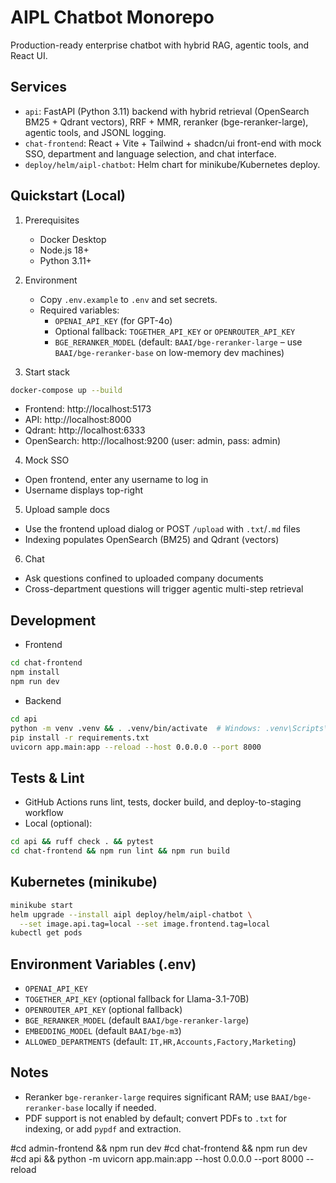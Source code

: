 # AIPL Chatbot Monorepo

Production-ready enterprise chatbot with hybrid RAG, agentic tools, and React UI.

## Services

- `api`: FastAPI (Python 3.11) backend with hybrid retrieval (OpenSearch BM25 + Qdrant vectors), RRF + MMR, reranker (bge-reranker-large), agentic tools, and JSONL logging.
- `chat-frontend`: React + Vite + Tailwind + shadcn/ui front-end with mock SSO, department and language selection, and chat interface.
- `deploy/helm/aipl-chatbot`: Helm chart for minikube/Kubernetes deploy.

## Quickstart (Local)

1. Prerequisites
   - Docker Desktop
   - Node.js 18+
   - Python 3.11+

2. Environment
   - Copy `.env.example` to `.env` and set secrets.
   - Required variables:
     - `OPENAI_API_KEY` (for GPT-4o)
     - Optional fallback: `TOGETHER_API_KEY` or `OPENROUTER_API_KEY`
     - `BGE_RERANKER_MODEL` (default: `BAAI/bge-reranker-large` – use `BAAI/bge-reranker-base` on low-memory dev machines)

3. Start stack

```bash
docker-compose up --build
```

- Frontend: http://localhost:5173
- API: http://localhost:8000
- Qdrant: http://localhost:6333
- OpenSearch: http://localhost:9200 (user: admin, pass: admin)

4. Mock SSO

- Open frontend, enter any username to log in
- Username displays top-right

5. Upload sample docs

- Use the frontend upload dialog or POST `/upload` with `.txt`/`.md` files
- Indexing populates OpenSearch (BM25) and Qdrant (vectors)

6. Chat

- Ask questions confined to uploaded company documents
- Cross-department questions will trigger agentic multi-step retrieval

## Development

- Frontend
```bash
cd chat-frontend
npm install
npm run dev
```

- Backend
```bash
cd api
python -m venv .venv && . .venv/bin/activate  # Windows: .venv\Scripts\activate
pip install -r requirements.txt
uvicorn app.main:app --reload --host 0.0.0.0 --port 8000
```

## Tests & Lint

- GitHub Actions runs lint, tests, docker build, and deploy-to-staging workflow
- Local (optional):
```bash
cd api && ruff check . && pytest
cd chat-frontend && npm run lint && npm run build
```

## Kubernetes (minikube)

```bash
minikube start
helm upgrade --install aipl deploy/helm/aipl-chatbot \
  --set image.api.tag=local --set image.frontend.tag=local
kubectl get pods
```

## Environment Variables (.env)

- `OPENAI_API_KEY`
- `TOGETHER_API_KEY` (optional fallback for Llama-3.1-70B)
- `OPENROUTER_API_KEY` (optional fallback)
- `BGE_RERANKER_MODEL` (default `BAAI/bge-reranker-large`)
- `EMBEDDING_MODEL` (default `BAAI/bge-m3`)
- `ALLOWED_DEPARTMENTS` (default: `IT,HR,Accounts,Factory,Marketing`)

## Notes

- Reranker `bge-reranker-large` requires significant RAM; use `BAAI/bge-reranker-base` locally if needed.
- PDF support is not enabled by default; convert PDFs to `.txt` for indexing, or add `pypdf` and extraction.

#cd admin-frontend && npm run dev
#cd chat-frontend && npm run dev
#cd api && python -m uvicorn app.main:app --host 0.0.0.0 --port 8000 --reload

